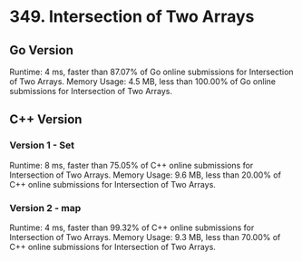 # 349. Intersection of Two Arrays

## Go Version
Runtime: 4 ms, faster than 87.07% of Go online submissions for Intersection of Two Arrays.
Memory Usage: 4.5 MB, less than 100.00% of Go online submissions for Intersection of Two Arrays.

## C++ Version
### Version 1 - Set
Runtime: 8 ms, faster than 75.05% of C++ online submissions for Intersection of Two Arrays.
Memory Usage: 9.6 MB, less than 20.00% of C++ online submissions for Intersection of Two Arrays.

### Version 2 - map
Runtime: 4 ms, faster than 99.32% of C++ online submissions for Intersection of Two Arrays.
Memory Usage: 9.3 MB, less than 70.00% of C++ online submissions for Intersection of Two Arrays.
